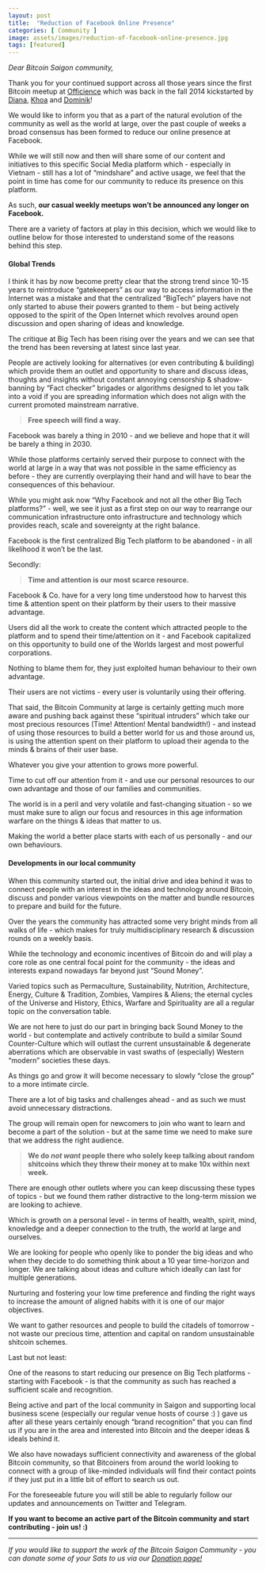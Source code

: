 ```yaml
---
layout: post
title:  "Reduction of Facebook Online Presence"
categories: [ Community ]
image: assets/images/reduction-of-facebook-online-presence.jpg
tags: [featured]
---
```

*Dear Bitcoin Saigon community,*

Thank you for your continued support across all those years since the first Bitcoin meetup at [Officience](https://officience.com/) which was back in the fall 2014 kickstarted by [Diana](https://twitter.com/DHQNgo), [Khoa](https://twitter.com/dkhoatr) and [Dominik](http://www.twitter.com/DominikWeil)!

We would like to inform you that as a part of the natural evolution of the community as well as the world at large, over the past couple of weeks a broad consensus has been formed to reduce our online presence at Facebook.

While we will still now and then will share some of our content and initiatives to this specific Social Media platform which - especially in Vietnam - still has a lot of “mindshare” and active usage, we feel that the point in time has come for our community to reduce its presence on this platform.

As such, **our casual weekly meetups won’t be announced any longer on Facebook.**

There are a variety of factors at play in this decision, which we would like to outline below for those interested to understand some of the reasons behind this step.

#### Global Trends

I think it has by now become pretty clear that the strong trend since 10-15 years to reintroduce “gatekeepers” as our way to access information in the Internet was a mistake and that the centralized “BigTech” players have not only started to abuse their powers granted to them - but being actively opposed to the spirit of the Open Internet which revolves around open discussion and open sharing of ideas and knowledge.

The critique at Big Tech has been rising over the years and we can see that the trend has been reversing at latest since last year.

People are actively looking for alternatives (or even contributing & building) which provide them an outlet and opportunity to share and discuss ideas, thoughts and insights without constant annoying censorship & shadow-banning by “Fact checker” brigades or algorithms designed to let you talk into a void if you are spreading information which does not align with the current promoted mainstream narrative.

> **Free speech will find a way.**

Facebook was barely a thing in 2010 - and we believe and hope that it will be barely a thing in 2030.

While those platforms certainly served their purpose to connect with the world at large in a way that was not possible in the same efficiency as before - they are currently overplaying their hand and will have to bear the consequences of this behaviour.

While you might ask now “Why Facebook and not all the other Big Tech platforms?” - well, we see it just as a first step on our way to rearrange our communication infrastructure onto infrastructure and technology which provides reach, scale and sovereignty at the right balance.

Facebook is the first centralized Big Tech platform to be abandoned - in all likelihood it won’t be the last.

Secondly:

> **Time and attention is our most scarce resource.**

Facebook & Co. have for a very long time understood how to harvest this time & attention spent on their platform by their users to their massive advantage.

Users did all the work to create the content which attracted people to the platform and to spend their time/attention on it - and Facebook capitalized on this opportunity to build one of the Worlds largest and most powerful corporations.

Nothing to blame them for, they just exploited human behaviour to their own advantage.

Their users are not victims - every user is voluntarily using their offering.

That said, the Bitcoin Community at large is certainly getting much more aware and pushing back against these “spiritual intruders” which take our most precious resources (Time! Attention! Mental bandwidth!) - and instead of using those resources to build a better world for us and those around us, is using the attention spent on their platform to upload their agenda to the minds & brains of their user base.

Whatever you give your attention to grows more powerful.

Time to cut off our attention from it - and use our personal resources to our own advantage and those of our families and communities.

The world is in a peril and very volatile and fast-changing situation - so we must make sure to align our focus and resources in this age information warfare on the things & ideas that matter to us.

Making the world a better place starts with each of us personally - and our own behaviours.

#### Developments in our local community

When this community started out, the initial drive and idea behind it was to connect people with an interest in the ideas and technology around Bitcoin, discuss and ponder various viewpoints on the matter and bundle resources to prepare and build for the future.

Over the years the community has attracted some very bright minds from all walks of life - which makes for truly multidisciplinary research & discussion rounds on a weekly basis.

While the technology and economic incentives of Bitcoin do and will play a core role as one central focal point for the community - the ideas and interests expand nowadays far beyond just “Sound Money”.

Varied topics such as Permaculture, Sustainability, Nutrition, Architecture, Energy, Culture & Tradition, Zombies, Vampires & Aliens; the eternal cycles of the Universe and History, Ethics, Warfare and Spirituality are all a regular topic on the conversation table. 

We are not here to just do our part in bringing back Sound Money to the world - but contemplate and actively contribute to build a similar Sound Counter-Culture which will outlast the current unsustainable & degenerate aberrations which are observable in vast swaths of (especially) Western “modern” societies these days.

As things go and grow it will become necessary to slowly “close the group” to a more intimate circle.

There are a lot of big tasks and challenges ahead - and as such we must avoid unnecessary distractions.

The group will remain open for newcomers to join who want to learn and become a part of the solution - but at the same time we need to make sure that we address the right audience.

>**We do *not want* people there who solely keep talking about random shitcoins which they threw their money at to make 10x within next week.**

There are enough other outlets where you can keep discussing these types of topics - but we found them rather distractive to the long-term mission we are looking to achieve.

Which is growth on a personal level - in terms of health, wealth, spirit, mind, knowledge and a deeper connection to the truth, the world at large and ourselves.

We are looking for people who openly like to ponder the big ideas and who when they decide to do something think about a 10 year time-horizon and longer. 
We are talking about ideas and culture which ideally can last for multiple generations.

Nurturing and fostering your low time preference and finding the right ways to increase the amount of aligned habits with it is one of our major objectives.

We want to gather resources and people to build the citadels of tomorrow - not waste our precious time, attention and capital on random unsustainable shitcoin schemes.


Last but not least:

One of the reasons to start reducing our presence on Big Tech platforms - starting with Facebook - is that the community as such has reached a sufficient scale and recognition.

Being active and part of the local community in Saigon and supporting local business scene (especially our regular venue hosts of course :) ) gave us after all these years certainly enough “brand recognition” that you can find us if you are in the area and interested into Bitcoin and the deeper ideas & ideals behind it.

We also have nowadays sufficient connectivity and awareness of the global Bitcoin community, so that Bitcoiners from around the world looking to connect with a group of like-minded individuals will find their contact points if they just put in a little bit of effort to search us out.

For the foreseeable future you will still be able to regularly follow our updates and announcements on Twitter and Telegram.

**If you want to become an active part of the Bitcoin community and start contributing - join us! :)**

---

*If you would like to support the work of the Bitcoin Saigon Community - you can donate some of your Sats to us via our [Donation page!](https://bitcoinsaigon.org/donate-satoshis)*